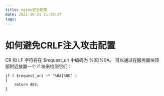 ```yaml
---
title: nginx安全配置
date: 2021-10-21 11:39:27
tags:
---
```


# 如何避免CRLF注入攻击配置

CR 和 LF 字符将在 $request_uri 中编码为 %0D%0A。
 可以通过在服务器块顶部附近放置一个 if 块来检测它们：  

```nginx
if ( $request_uri ~* "%0A|%0D" ) 
{ 
    return 403; 
}

```